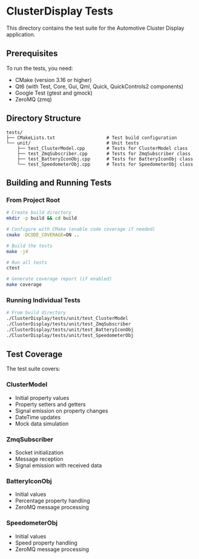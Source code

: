 # ClusterDisplay Tests

This directory contains the test suite for the Automotive Cluster Display application.

## Prerequisites

To run the tests, you need:
- CMake (version 3.16 or higher)
- Qt6 (with Test, Core, Gui, Qml, Quick, QuickControls2 components)
- Google Test (gtest and gmock)
- ZeroMQ (zmq)

## Directory Structure

```
tests/
├── CMakeLists.txt                   # Test build configuration
└── unit/                            # Unit tests
    ├── test_ClusterModel.cpp        # Tests for ClusterModel class
    ├── test_ZmqSubscriber.cpp       # Tests for ZmqSubscriber class
    ├── test_BatteryIconObj.cpp      # Tests for BatteryIconObj class
    └── test_SpeedometerObj.cpp      # Tests for SpeedometerObj class
```

## Building and Running Tests

### From Project Root

```bash
# Create build directory
mkdir -p build && cd build

# Configure with CMake (enable code coverage if needed)
cmake -DCODE_COVERAGE=ON ..

# Build the tests
make -j4

# Run all tests
ctest

# Generate coverage report (if enabled)
make coverage
```

### Running Individual Tests

```bash
# From build directory
./ClusterDisplay/tests/unit/test_ClusterModel
./ClusterDisplay/tests/unit/test_ZmqSubscriber
./ClusterDisplay/tests/unit/test_BatteryIconObj
./ClusterDisplay/tests/unit/test_SpeedometerObj
```

## Test Coverage

The test suite covers:

### ClusterModel
- Initial property values
- Property setters and getters
- Signal emission on property changes
- DateTime updates
- Mock data simulation

### ZmqSubscriber
- Socket initialization
- Message reception
- Signal emission with received data

### BatteryIconObj
- Initial values
- Percentage property handling
- ZeroMQ message processing

### SpeedometerObj
- Initial values
- Speed property handling
- ZeroMQ message processing
